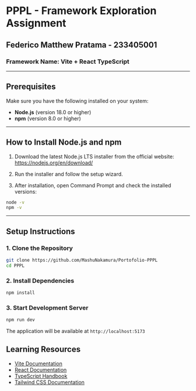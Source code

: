 # PPPL - Framework Exploration Assignment

## Federico Matthew Pratama - 233405001

### Framework Name: Vite + React TypeScript

---

## Prerequisites

Make sure you have the following installed on your system:

- **Node.js** (version 18.0 or higher)
- **npm** (version 8.0 or higher)

---

## How to Install Node.js and npm

1. Download the latest Node.js LTS installer from the official website:  
   https://nodejs.org/en/download/

2. Run the installer and follow the setup wizard.

3. After installation, open Command Prompt and check the installed versions:

```bash
node -v
npm -v
```

---

## Setup Instructions

### 1. Clone the Repository

```bash
git clone https://github.com/MashuNakamura/Portofolio-PPPL
cd PPPL
```

### 2. Install Dependencies

```bash
npm install
```

### 3. Start Development Server

```bash
npm run dev
```

The application will be available at `http://localhost:5173`

## Learning Resources

- [Vite Documentation](https://vitejs.dev/)
- [React Documentation](https://react.dev/)
- [TypeScript Handbook](https://www.typescriptlang.org/docs/)
- [Tailwind CSS Documentation](https://tailwindcss.com/docs)
